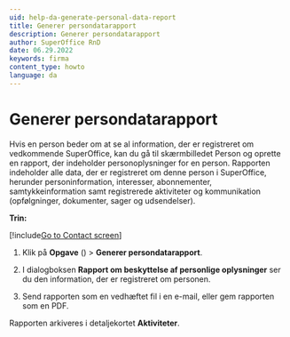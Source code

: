```yaml
---
uid: help-da-generate-personal-data-report
title: Generer persondatarapport
description: Generer persondatarapport
author: SuperOffice RnD
date: 06.29.2022
keywords: firma
content_type: howto
language: da
---
```


# Generer persondatarapport

Hvis en person beder om at se al information, der er registreret om vedkommende SuperOffice, kan du gå til skærmbilledet Person og oprette en rapport, der indeholder personoplysninger for en person. Rapporten indeholder alle data, der er registreret om denne person i SuperOffice, herunder personinformation, interesser, abonnementer, samtykkeinformation samt registrerede aktiviteter og kommunikation (opfølgninger, dokumenter, sager og udsendelser).

**Trin:**

[!include[Go to Contact screen](../../../learn/includes/goto-contact.md)]

1. Klik på **Opgave** (<i class="ph ph-dots-three-circle-vertical" aria-label="Task menu"></i>) > **Generer persondatarapport**.

1. I dialogboksen **Rapport om beskyttelse af personlige oplysninger** ser du den information, der er registreret om personen.

1. Send rapporten som en vedhæftet fil i en e-mail, eller gem rapporten som en PDF.

Rapporten arkiveres i detaljekortet **Aktiviteter**.
